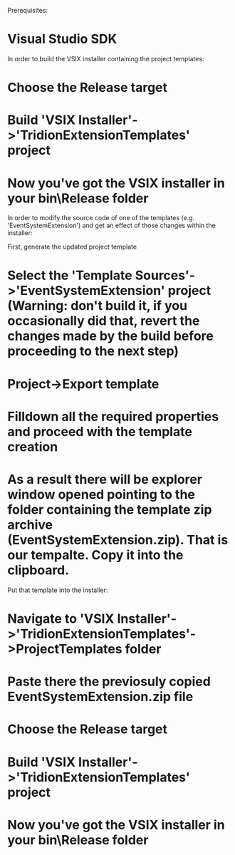 Prerequisites:
# Visual Studio SDK

In order to build the VSIX installer containing the project templates:
# Choose the Release target
# Build 'VSIX Installer'->'TridionExtensionTemplates' project
# Now you've got the VSIX installer in your bin\Release folder

In order to modify the source code of one of the templates (e.g. 'EventSystemExtension') and get an effect of those changes within the installer:

First, generate the updated project template
# Select the 'Template Sources'->'EventSystemExtension' project (Warning: don't build it, if you occasionally did that, revert the changes made by the build before proceeding to the next step)
# Project->Export template
# Filldown all the required properties and proceed with the template creation 
# As a result there will be explorer window opened pointing to the folder containing the template zip archive (EventSystemExtension.zip). That is our tempalte. Copy it into the clipboard.

Put that template into the installer:
# Navigate to 'VSIX Installer'->'TridionExtensionTemplates'->ProjectTemplates folder
# Paste there the previosuly copied EventSystemExtension.zip file
# Choose the Release target
# Build 'VSIX Installer'->'TridionExtensionTemplates' project
# Now you've got the VSIX installer in your bin\Release folder
